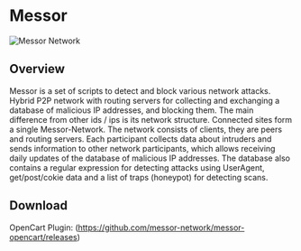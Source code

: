 # Messor
![Messor Network](https://messor.network/images/github_soc_banner.jpeg)

## Overview ##
Messor is a set of scripts to detect and block various network attacks.
Hybrid P2P network with routing servers for collecting and exchanging a database of malicious IP addresses, and blocking them.
The main difference from other ids / ips is its network structure.
Connected sites form a single Messor-Network.
The network consists of clients, they are peers and routing servers. 
Each participant collects data about intruders and sends information to other network participants, which allows receiving daily updates of the database of malicious IP addresses.
The database also contains a regular expression for detecting attacks using UserAgent, get/post/cokie data and a list of traps (honeypot) for detecting scans.

## Download

OpenCart Plugin:   (https://github.com/messor-network/messor-opencart/releases)
